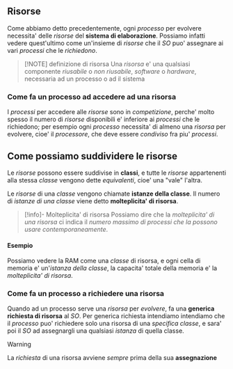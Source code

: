 ## Risorse
Come abbiamo detto precedentemente, ogni *processo* per evolvere necessita' delle *risorse* del **sistema di elaborazione**.
Possiamo infatti vedere quest'ultimo come un'insieme di *risorse* che il *SO* puo' assegnare ai vari *processi* che le *richiedono*.
> [!NOTE] definizione di risorsa
> Una *risorsa* e' una qualsiasi componente *riusabile* o *non riusabile*, *software* o *hardware*, necessaria ad un processo o ad il sistema

### Come fa un processo ad accedere ad una risorsa
I *processi* per accedere alle *risorse* sono in *competizione*, perche' molto spesso il numero di *risorse* disponibili e' inferiore ai *processi* che le richiedono; per esempio ogni *processo* necessita' di almeno una *risorsa* per evolvere, cioe' il *processore*, che deve essere *condiviso* fra piu' *processi*.

## Come possiamo suddividere le risorse
Le *risorse* possono essere suddivise in **classi**, e tutte le *risorse* appartenenti alla stessa *classe* vengono dette *equivalenti*, cioe' una "vale" l'altra.

Le *risorse* di una *classe* vengono chiamate **istanze della classe**.
Il numero di *istanze di una classe* viene detto **molteplicita' di risorsa**.

> [!info]- Molteplicita' di risorsa
> Possiamo dire che la *molteplicita' di una risorsa* ci indica il _numero massimo di processi che la possono usare contemporaneamente_.


#### Esempio
Possiamo vedere la RAM come una *classe* di risorsa, e ogni cella di memoria e' un'*istanza  della classe*, la capacita' totale della memoria e' la *molteplicita' di risorsa*.

### Come fa un processo a richiedere una risorsa
Quando ad un processo serve una *risorsa* per *evolvere*, fa una **generica richiesta di risorsa** al *SO*.
Per generica richiesta intendiamo intendiamo che il *processo* puo' richiedere solo una risorsa di una *specifica classe*, e sara' poi il *SO* ad assegnargli una qualsiasi *istanza* di quella classe.
> [!warning] 
> La *richiesta* di una risorsa avviene *sempre* prima della sua **assegnazione**



